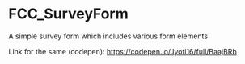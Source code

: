 # FCC_SurveyForm
A simple survey form which includes various form elements

Link for the same (codepen): https://codepen.io/Jyoti16/full/BaajBRb
